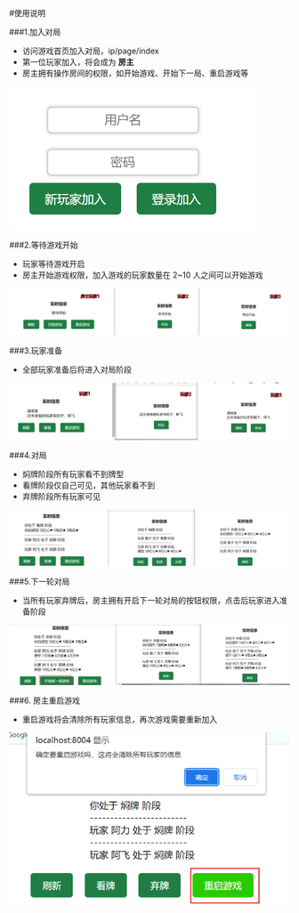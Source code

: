 #使用说明

###1.加入对局
+ 访问游戏首页加入对局，ip/page/index
+ 第一位玩家加入，将会成为 **房主**
+ 房主拥有操作房间的权限，如开始游戏、开始下一局、重启游戏等

![Alt](./readme_files/img001.png)


###2.等待游戏开始
+ 玩家等待游戏开启
+ 房主开始游戏权限，加入游戏的玩家数量在 2~10 人之间可以开始游戏

![Alt](./readme_files/img002.png)

###3.玩家准备
+ 全部玩家准备后将进入对局阶段

![Alt](./readme_files/img003.png)

###4.对局
+ 焖牌阶段所有玩家看不到牌型
+ 看牌阶段仅自己可见，其他玩家看不到
+ 弃牌阶段所有玩家可见

![Alt](./readme_files/img004.png)

###5.下一轮对局
+ 当所有玩家弃牌后，房主拥有开启下一轮对局的按钮权限，点击后玩家进入准备阶段

![Alt](./readme_files/img005.png)

###6. 房主重启游戏
+ 重启游戏将会清除所有玩家信息，再次游戏需要重新加入

![Alt](./readme_files/img006.png)

